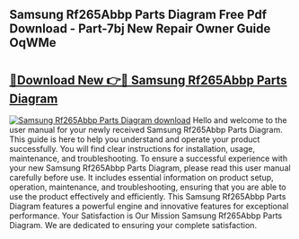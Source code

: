 ## Samsung Rf265Abbp Parts Diagram Free Pdf Download - Part-7bj New Repair Owner Guide OqWMe

# <h2><a href="http://dfm4b1h.blite.top/?on=Samsung+Rf265Abbp+Parts+Diagram">🔗Download New 👉🔴 Samsung Rf265Abbp Parts Diagram</a></h2>

[![Samsung Rf265Abbp Parts Diagram download](https://i.imgur.com/lujVjoI.png)](http://dfm4b1h.blite.top/?on=Samsung+Rf265Abbp+Parts+Diagram)
Hello and welcome to the user manual for your newly received Samsung Rf265Abbp Parts Diagram. This guide is here to help you understand and operate your product successfully. You will find clear instructions for installation, usage, maintenance, and troubleshooting. To ensure a successful experience with your new Samsung Rf265Abbp Parts Diagram, please read this user manual carefully before use. It includes essential information on product setup, operation, maintenance, and troubleshooting, ensuring that you are able to use the product effectively and efficiently. This Samsung Rf265Abbp Parts Diagram features a powerful engine and innovative features for exceptional performance. Your Satisfaction is Our Mission Samsung Rf265Abbp Parts Diagram. We are dedicated to ensuring your complete satisfaction.
